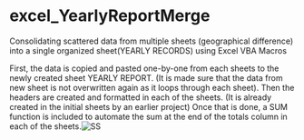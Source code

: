 # excel_YearlyReportMerge
Consolidating scattered data from multiple sheets (geographical difference) into a single organized sheet(YEARLY RECORDS) using Excel VBA Macros

First, the data is copied and pasted one-by-one from each sheets to the newly created sheet YEARLY REPORT. (It is made sure that the data from new sheet is not overwritten again as it loops through each sheet).
Then the headers are created and formatted in each of the sheets. (It is already created in the initial sheets by an earlier project)
Once that is done, a SUM function is included to automate the sum at the end of the totals column in each of the sheets.![SS](https://github.com/austin-a-i/excel_YearlyReportMerge/assets/125402322/17073b92-4297-4c02-a768-bf990d49cf59)

